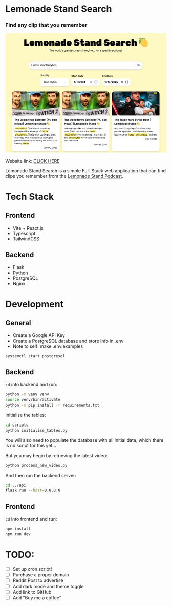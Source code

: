 # Lemonade Stand Search

### Find any clip that you remember

![](./readme_pic.png)

Website link: [CLICK HERE](https://lemonadestandsearch.connorlangan.ca)

Lemonade Stand Search is a simple Full-Stack web application that can find
clips you remember from the [Lemonade Stand Podcast](https://www.youtube.com/@LemonadeStandPodcast).

# Tech Stack

## Frontend

- Vite + React.js
- Typescript
- TailwindCSS

## Backend

- Flask
- Python
- PostgreSQL
- Nginx

# Development

## General

- Create a Google API Key
- Create a PostgreSQL database and store info in .env
- Note to self: make .env.examples

```bash
systemctl start postgresql
```

## Backend

`cd` into backend and run:

```bash
python -m venv venv
source venv/bin/activate
python -m pip install -r requirements.txt
```

Initialise the tables:

```bash
cd scripts
python initialise_tables.py
```

You will also need to populate the database with all initial data, which
there is no script for this yet...

But you may begin by retrieving the latest video:

```bash
python process_new_video.py
```

And then run the backend server:

```bash
cd ../api
flask run --host=0.0.0.0
```

## Frontend

`cd` into frontend and run: 

```bash
npm install
npm run dev
```

# TODO:

- [ ] Set up cron script!
- [ ] Purchase a proper domain
- [ ] Reddit Post to advertise
- [ ] Add dark mode and theme toggle
- [ ] Add link to GitHub
- [ ] Add "Buy me a coffee"
